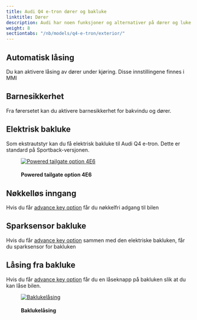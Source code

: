 ```yaml
---
title: Audi Q4 e-tron dører og bakluke
linktitle: Dører
description: Audi har noen funksjoner og alternativer på dører og luke.
weight: 8
sectiontabs: "/nb/models/q4-e-tron/exterior/"
---
```

<!-- markdownlint-disable MD033 -->
## Automatisk låsing

Du kan aktivere låsing av dører under kjøring. Disse innstillingene finnes i MMI

## Barnesikkerhet

Fra førersetet kan du aktivere barnesikkerhet for bakvindu og dører.

## Elektrisk bakluke

Som ekstrautstyr kan du få elektrisk bakluke til Audi Q4 e-tron. Dette er standard på Sportback-versjonen.

<figure>
    <a href="https://media.electrichasgoneaudi.net/multimedia/models/q4-e-tron/technology/lockingsystems/kicksensor.jpg">
        <img src="https://media.electrichasgoneaudi.net/multimedia/models/q4-e-tron/technology/lockingsystems/kicksensors.jpg"
        class="img-fluid" alt="Powered tailgate option 4E6" title="Powered tailgate option 4E6">
    </a>
    <figcaption><h4>Powered tailgate option 4E6</h4></figcaption>
</figure>

## Nøkkelløs inngang

Hvis du får [advance key option](../../technology/lockingsystems/#advance-key-option-pgc) får du nøkkelfri adgang til bilen

## Sparksensor bakluke

Hvis du får [advance key option](../../technology/lockingsystems/#advance-key-option-pgc) sammen med den elektriske bakluken, får du sparksensor for bakluken

## Låsing fra bakluke

Hvis du får [advance key option](../../technology/lockingsystems/#advance-key-option-pgc) får du en låseknapp på bakluken
slik at du kan låse bilen.

<figure>
    <a href="https://media.electrichasgoneaudi.net/multimedia/models/q4-e-tron/exterior/doors/tailgatelocking.jpg">
        <img src="https://media.electrichasgoneaudi.net/multimedia/models/q4-e-tron/exterior/doors/tailgatelockings.jpg" 
        class="img-fluid" alt="Baklukelåsing" title="Baklukelåsing">
    </a>
    <figcaption><h4>Baklukelåsing</h4></figcaption>
</figure>
